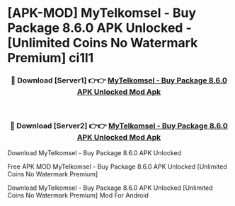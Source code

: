 # [APK-MOD] MyTelkomsel - Buy Package 8.6.0 APK Unlocked - [Unlimited Coins No Watermark Premium] ci1l1



<div align="center">
<h3>🔴 Download [Server1] 👉👉 <a href="https://momento.my/?title=MyTelkomsel_-_Buy_Package_8.6.0_APK_Unlocked">MyTelkomsel - Buy Package 8.6.0 APK Unlocked Mod Apk</a></h3><br>

<h3>🔴 Download [Server2] 👉👉 <a href="https://momento.my/?title=MyTelkomsel_-_Buy_Package_8.6.0_APK_Unlocked">MyTelkomsel - Buy Package 8.6.0 APK Unlocked Mod Apk</a></h3>
</div>



Download MyTelkomsel - Buy Package 8.6.0 APK Unlocked 

Free APK MOD MyTelkomsel - Buy Package 8.6.0 APK Unlocked [Unlimited Coins No Watermark Premium]

Download MyTelkomsel - Buy Package 8.6.0 APK Unlocked [Unlimited Coins No Watermark Premium] Mod For Android
